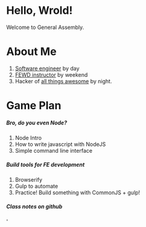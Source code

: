 # Hello, Wrold!

Welcome to General Assembly.

# About Me

<div class="github-card" data-github="mottaquikarim" data-width="400" data-height="" data-theme="default"></div>

1. [Software engineer](https://twitter.com/sharehoney) by day
2. [FEWD instructor](https://generalassemb.ly/instructors/taqqui-karim/1667) by weekend
3. Hacker of [all things awesome](http://fewd.us/) by night.

# Game Plan

##### Bro, do you even Node?

1. Node Intro
2. How to write javascript with NodeJS
3. Simple command line interface

##### Build tools for FE development

1. Browserify
2. Gulp to automate
3. Practice! Build something with CommonJS + gulp!

##### Class notes on github

<div class="github-card" data-github="FEWDMaterials" data-repo="NodeScriptingExamples" data-width="400" data-height="" data-theme="default"></div>'
<script src="//cdn.jsdelivr.net/github-cards/latest/widget.js"></script>
